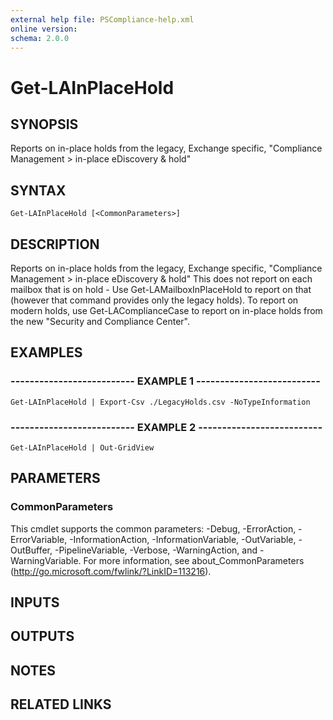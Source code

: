 ```yaml
---
external help file: PSCompliance-help.xml
online version: 
schema: 2.0.0
---
```


# Get-LAInPlaceHold

## SYNOPSIS
Reports on in-place holds from the legacy, Exchange specific, "Compliance Management \> in-place eDiscovery & hold"

## SYNTAX

```
Get-LAInPlaceHold [<CommonParameters>]
```

## DESCRIPTION
Reports on in-place holds from the legacy, Exchange specific, "Compliance Management \> in-place eDiscovery & hold"
This does not report on each mailbox that is on hold - Use Get-LAMailboxInPlaceHold to report on that (however that command provides only the legacy holds).
To report on modern holds, use Get-LAComplianceCase to report on in-place holds from the new "Security and Compliance Center".

## EXAMPLES

### -------------------------- EXAMPLE 1 --------------------------
```
Get-LAInPlaceHold | Export-Csv ./LegacyHolds.csv -NoTypeInformation
```

### -------------------------- EXAMPLE 2 --------------------------
```
Get-LAInPlaceHold | Out-GridView
```

## PARAMETERS

### CommonParameters
This cmdlet supports the common parameters: -Debug, -ErrorAction, -ErrorVariable, -InformationAction, -InformationVariable, -OutVariable, -OutBuffer, -PipelineVariable, -Verbose, -WarningAction, and -WarningVariable. For more information, see about_CommonParameters (http://go.microsoft.com/fwlink/?LinkID=113216).

## INPUTS

## OUTPUTS

## NOTES

## RELATED LINKS

